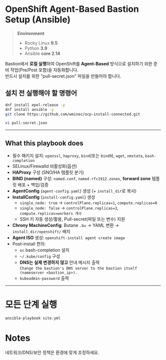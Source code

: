 # OpenShift Agent-Based Bastion Setup (Ansible)

> **Environment**
>
> - Rocky Linux **9.5**
> - Python **3.9**
> - Ansible **core 2.14**

Bastion에서 **로컬 실행**하여 OpenShift를 **Agent-Based** 방식으로 설치하기 위한 준비 작업(Pre/Post 포함)을 자동화합니다.  
반드시 설치를 위한 "pull-secret.json" 파일을 만들어야 합니다.  

## 설치 전 실행해야 할 명령어
```bash
dnf install epel-release -y
dnf install ansible -y
git clone https://github.com/wminec/ocp-install-connected.git

vi pull-secret.json
```

---

## What this playbook does

- 필수 패키지 설치: `openssl`, `haproxy`, `bind`(또는 `bind9`), `wget`, `nmstate`, `bash-completion`
- SELinux/Firewalld 비활성화(옵션)
- **HAProxy** 구성 (SNO/HA 템플릿 분기)
- **BIND (named)** 구성: `named.conf`, `named.rfc1912.zones`, **forward zone** 템플릿 배포 + 백업/검증
- **AgentConfig** (`agent-config.yaml`) 생성 (+ `install_dir`로 복사)
- **InstallConfig** (`install-config.yaml`) 생성  
  - `single_node: true` → `controlPlane.replicas=1`, `compute.replicas=0`  
  - `single_node: false` → `controlPlane.replicas=3`, `compute.replicas=workers 개수`
  - SSH 키 자동 생성/활용, Pull-secret(파일 또는 변수) 지원
- **Chrony MachineConfig**: Butane `.bu` → YAML 변환 → `install_dir/openshift/` 배치
- **Agent ISO** 생성: `openshift-install agent create image`
- Post-install 편의:
  - `oc` bash-completion 설치
  - `~/.kube/config` 구성
  - **DNS는 실제 변경하지 않고** 안내 메시지 출력  
    `Change the bastion's DNS server to the bastion itself (nameserver <bastion_ip>).`
  - `kubeadmin-password` 출력

---

# 모든 단계 실행
```bash
ansible-playbook site.yml
```

# Notes
네트워크/DNS/보안 정책은 환경에 맞게 조정하세요.